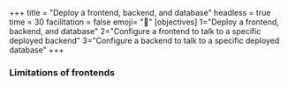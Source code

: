 +++
title = "Deploy a frontend, backend, and database"
headless = true
time = 30
facilitation = false
emoji= "📖"
[objectives]
    1="Deploy a frontend, backend, and database"
    2="Configure a frontend to talk to a specific deployed backend"
    3="Configure a backend to talk to a specific deployed database"
+++

### Limitations of frontends
